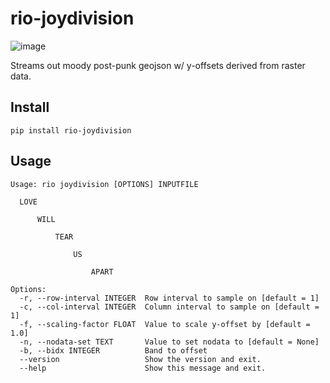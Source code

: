 # rio-joydivision

![image](https://cloud.githubusercontent.com/assets/5084513/10010135/4cb38740-609b-11e5-92e4-348852a7d361.png)

Streams out moody post-punk geojson w/ y-offsets derived from raster data.

## Install

```
pip install rio-joydivision
```

## Usage

```
Usage: rio joydivision [OPTIONS] INPUTFILE

  LOVE

      WILL

          TEAR

              US

                  APART

Options:
  -r, --row-interval INTEGER  Row interval to sample on [default = 1]
  -c, --col-interval INTEGER  Column interval to sample on [default = 1]
  -f, --scaling-factor FLOAT  Value to scale y-offset by [default = 1.0]
  -n, --nodata-set TEXT       Value to set nodata to [default = None]
  -b, --bidx INTEGER          Band to offset
  --version                   Show the version and exit.
  --help                      Show this message and exit.
```

